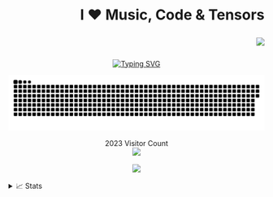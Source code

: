 # <p align="right">  **I :heart: Music, Code & Tensors**  </p>
##### <p align="right"> ![](https://komarev.com/ghpvc/?username=your-github-username&color=green) 

<p align="center">
<a href="https://git.io/typing-svg"><img src="https://readme-typing-svg.demolab.com?font=Fira+Code&weight=800&pause=1000&color=FCF7F9&background=94C53EE1&center=true&vCenter=true&multiline=true&width=700&height=100&lines=I+am+Yaqoob+Abdulhakeem+Omotolani+;An+End-to-End+Freelance+Data+Expert+%26+Mentor%2C+;With+strong+interest+in+AI+(CV+%26+Recommender+Systems)" alt="Typing SVG" /></a>

                             
<a href=#><img src="contributions.svg"></a>

<p align="center"> 
  2023 Visitor Count <br>
  <img src="https://profile-counter.glitch.me/bhydemi/count.svg" />
</p>

<p align="center">
 

  

<!-- <a href="https://github.com/bhydemi">
    <img src="https://github-readme-stats.vercel.app/api?username=bhydemi&show_icons=true&count_private=true&show_icons=true&hide_border=true&hide_title=true&card_width=300px&hide_rank=true&bg_color=00000000&theme=vue">
</a> -->

<a href="https://github.com/bhydemi">
    <img src="https://github-stats-alpha.vercel.app/api?username=bhydemi&cc=94C53EE1&tc=fff&ic=000&bc=0000">
</a>

</p>

<details>
<summary>📈 Stats</summary>
<br>
My Github Stats

![](http://github-profile-summary-cards.vercel.app/api/cards/profile-details?username=bhydemi&theme=vue) 

![](http://github-profile-summary-cards.vercel.app/api/cards/repos-per-language?username=bhydemi&theme=vue) 
![](http://github-profile-summary-cards.vercel.app/api/cards/most-commit-language?username=bhydemi&theme=vue)

![](https://media0.giphy.com/media/3ohs7XWx4zTkL3SKFW/giphy.gif)

<!--
**bhydemi/bhydemi** is a ✨ _special_ ✨ repository because its `README.md` (this file) appears on your GitHub profile.


Here are some ideas to get you started:

- 🔭 I’m currently working on ...
- 🌱 I’m currently learning ...
- 👯 I’m looking to collaborate on ...
- 🤔 I’m looking for help with ...
- 💬 Ask me about ...
- 📫 How to reach me: ...
- 😄 Pronouns: ...
- ⚡ Fun fact: ...
-->
 
